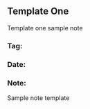 ## Template One

Template one sample note

### Tag:
   
### Date:

### Note:

Sample note template

